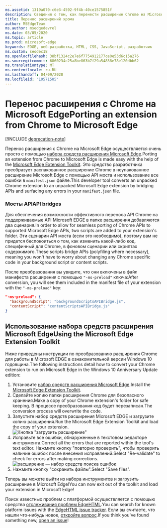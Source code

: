 ```yaml
---
ms.assetid: 1319a070-c6e3-4592-9f4b-40ce1575851f
description: Сведения о том, как перенести расширение Chrome на Microsoft Edge с помощью набора средств расширения Microsoft Edge.
title: Перенос расширений хрома
author: MSEdgeTeam
ms.author: msedgedevrel
ms.date: 03/05/2020
ms.topic: article
ms.prod: microsoft-edge
keywords: EDGE, веб-разработка, HTML, CSS, JavaScript, разработчик
ms.custom: seodec18
ms.openlocfilehash: 38bf1324c2e7e6f7754912177ce0e53d6c15a276
ms.sourcegitcommit: 6860234c25a8be863b7f29a54838e78e120dbb62
ms.translationtype: MT
ms.contentlocale: ru-RU
ms.lasthandoff: 04/09/2020
ms.locfileid: "10571505"
---
```

# <span data-ttu-id="6dda4-104">Перенос расширения с Chrome на Microsoft Edge</span><span class="sxs-lookup"><span data-stu-id="6dda4-104">Porting an extension from Chrome to Microsoft Edge</span></span>  

[!INCLUDE [deprecation-note](../includes/deprecation-note.md)]  

<span data-ttu-id="6dda4-105">Перенос расширения с Chrome на Microsoft Edge осуществляется очень просто с помощью [набора средств расширения Microsoft Edge](https://www.microsoft.com/store/p/microsoft-edge-extension-toolkit/9nblggh4txvb).</span><span class="sxs-lookup"><span data-stu-id="6dda4-105">Porting an extension from Chrome to Microsoft Edge is made easy with the help of the [Microsoft Edge Extension Toolkit](https://www.microsoft.com/store/p/microsoft-edge-extension-toolkit/9nblggh4txvb).</span></span> <span data-ttu-id="6dda4-106">Это средство разработчика преобразует распакованное расширение Chrome в неупакованное расширение Microsoft Edge с помощью API моста и использование все ошибки в `manifest.json` файле.</span><span class="sxs-lookup"><span data-stu-id="6dda4-106">This developer tool converts an unpacked Chrome extension to an unpacked Microsoft Edge extension by bridging APIs and surfacing any errors in your `manifest.json` file.</span></span>


### <span data-ttu-id="6dda4-107">Мосты API</span><span class="sxs-lookup"><span data-stu-id="6dda4-107">API bridges</span></span>
<span data-ttu-id="6dda4-108">Для обеспечения возможности эффективного переноса API Chrome на поддерживаемые API Microsoft EDGE в папке расширения добавляются два сценария.</span><span class="sxs-lookup"><span data-stu-id="6dda4-108">In order to allow for seamless porting of Chrome APIs to supported Microsoft Edge APIs, two scripts are added to your extension's folder.</span></span> <span data-ttu-id="6dda4-109">Эти сценарии API моста (если это необходимо), поэтому вам не придется беспокоиться о том, как изменить какой-либо код, специфичный для Chrome, в фоновом сценарии или скриптах содержимого.</span><span class="sxs-lookup"><span data-stu-id="6dda4-109">These scripts bridge APIs (polyfiling where necessary), meaning you won't have to worry about changing any Chrome specific code in your background script or content scripts.</span></span>

<span data-ttu-id="6dda4-110">После преобразования вы увидите, что они включены в файл манифеста расширения с помощью `"-ms-preload"` ключа:</span><span class="sxs-lookup"><span data-stu-id="6dda4-110">After conversion, you will see them included in the manifest file of your extension with the `"-ms-preload"` key:</span></span>

```json
"-ms-preload": {
  "backgroundScript": "backgroundScriptsAPIBridge.js",
  "contentScript": "contentScriptsAPIBridge.js"
}
```

## <span data-ttu-id="6dda4-111">Использование набора средств расширения Microsoft Edge</span><span class="sxs-lookup"><span data-stu-id="6dda4-111">Using the Microsoft Edge Extension Toolkit</span></span>

<span data-ttu-id="6dda4-112">Ниже приведены инструкции по преобразованию расширения Chrome для работы в Microsoft EDGE в ознакомительной версии Windows 10 годовщина.</span><span class="sxs-lookup"><span data-stu-id="6dda4-112">The following instructions detail how to convert your Chrome extension to run on Microsoft Edge in the Windows 10 Anniversary Update edition:</span></span>

1. <span data-ttu-id="6dda4-113">Установите [набор средств расширения Microsoft Edge](https://www.microsoft.com/store/p/microsoft-edge-extension-toolkit/9nblggh4txvb).</span><span class="sxs-lookup"><span data-stu-id="6dda4-113">Install the [Microsoft Edge Extension Toolkit](https://www.microsoft.com/store/p/microsoft-edge-extension-toolkit/9nblggh4txvb).</span></span>
2. <span data-ttu-id="6dda4-114">Сделайте копию папки расширения Chrome для безопасного хранения.</span><span class="sxs-lookup"><span data-stu-id="6dda4-114">Make a copy of your Chrome extension's folder for safe keeping.</span></span> <span data-ttu-id="6dda4-115">В процессе преобразования код будет перезаписан.</span><span class="sxs-lookup"><span data-stu-id="6dda4-115">The conversion process will overwrite the code.</span></span> 
3. <span data-ttu-id="6dda4-116">Запустите набор средств расширения Microsoft EDGE и загрузите копию расширения.</span><span class="sxs-lookup"><span data-stu-id="6dda4-116">Run the Microsoft Edge Extension Toolkit and load the copy of your extension.</span></span>  
 ![Кнопка "загрузить расширение"](./../media/save-folder.png)
4. <span data-ttu-id="6dda4-118">Исправьте все ошибки, обнаруженные в текстовом редакторе инструмента.</span><span class="sxs-lookup"><span data-stu-id="6dda4-118">Correct all the errors that are reported within the tool's text editor.</span></span> <span data-ttu-id="6dda4-119">Нажмите кнопку "повторно проверить", чтобы проверить наличие ошибок после внесения исправлений.</span><span class="sxs-lookup"><span data-stu-id="6dda4-119">Select "Re-validate" to check for errors after making corrections.</span></span>  
 ![расширение — набор средств поиска ошибок](./../media/extension-toolkit.png)
5. <span data-ttu-id="6dda4-121">Нажмите кнопку "сохранить файлы".</span><span class="sxs-lookup"><span data-stu-id="6dda4-121">Select "Save files".</span></span>

<span data-ttu-id="6dda4-122">Теперь вы можете выйти из набора инструментов и загрузить расширение в Microsoft Edge!</span><span class="sxs-lookup"><span data-stu-id="6dda4-122">You can now exit out of the toolkit and load your extension in Microsoft Edge!</span></span> 

<span data-ttu-id="6dda4-123">Поиск известных проблем с платформой осуществляется с помощью средства [отслеживания проблем EdgeHTML](http://issues.microsoftedge.com).</span><span class="sxs-lookup"><span data-stu-id="6dda4-123">You can search for known platform issues with the [EdgeHTML issue tracker](http://issues.microsoftedge.com).</span></span> <span data-ttu-id="6dda4-124">Если вы считаете, что нашли что-нибудь новое, [откройте вопрос](https://developer.microsoft.com/microsoft-edge/platform/issues/new/).</span><span class="sxs-lookup"><span data-stu-id="6dda4-124">If you think you've found something new, [open an issue](https://developer.microsoft.com/microsoft-edge/platform/issues/new/)!</span></span>
